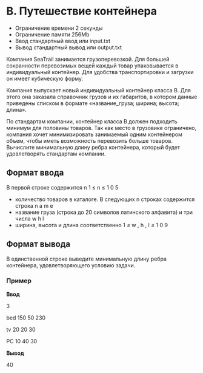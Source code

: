 # B. Путешествие контейнера

- Ограничение времени	2 секунды
- Ограничение памяти	256Mb
- Ввод	стандартный ввод или input.txt
- Вывод	стандартный вывод или output.txt

Компания SeaTrail занимается грузоперевозкой. Для большей сохранности перевозимых вещей каждый товар упаковывается в индивидуальный контейнер. Для удобства транспортировки и загрузки он имеет кубическую форму.

Компания выпускает новый индивидуальный контейнер класса B. Для этого она заказала справочник грузов и их габаритов, в котором данные приведены списком в формате «название_груза; ширина; высота; длина».

По стандартам компании, контейнер класса B должен подходить минимум для половины товаров. Так как место в грузовике ограничено, компания хочет минимизировать занимаемый одним контейнером объем, чтобы иметь возможность перевозить больше товаров. Вычислите минимальную длину ребра контейнера, который будет удовлетворять стандартам компании.
## Формат ввода

В первой строке содержится 
n
1
≤
n
≤
1
0
5
 - количество товаров в каталоге. В следующих 
n
строках содержится строка 
n
a
m
e
 - название груза (строка до 20 символов латинского алфавита) и три числа 
w
h
l
 - ширина, высота и длина соответственно 
1
≤
w
,
h
,
l
≤
1
0
9
## Формат вывода

В единственной строке выведите минимальную длину ребра контейнера, удовлетворяющего условию задачи.
### Пример

**Ввод**

3

bed 150 50 230

tv 20 20 30

PC 10 40 30

**Вывод**

40
